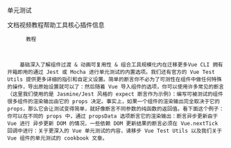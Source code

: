 单元测试

文档视频教程帮助工具核心插件信息
          
          教程
          
            
          
        基础深入了解组件过渡 & 动画可复用性 & 组合工具规模化内在迁移更多Vue CLI 拥有开箱即用的通过 Jest 或 Mocha 进行单元测试的内置选项。我们还有官方的 Vue Test Utils 提供更多详细的指引和自定义设置。简单的断言你不必为了可测性在组件中做任何特殊的操作，导出原始设置就可以了：然后随着 Vue 导入组件的选项，你可以使用许多常见的断言（这里我们使用的是 Jasmine/Jest 风格的 expect 断言作为示例)：编写可被测试的组件很多组件的渲染输出由它的 props 决定。事实上，如果一个组件的渲染输出完全取决于它的 props，那么它会让测试变得简单，就好像断言不同参数的纯函数的返回值。看下面这个例子：你可以在不同的 props 中，通过 propsData 选项断言它的渲染输出：断言异步更新由于 Vue 进行 异步更新 DOM 的情况，一些依赖 DOM 更新结果的断言必须在 Vue.nextTick 回调中进行：关于更深入的 Vue 单元测试的内容，请移步 Vue Test Utils 以及我们关于 Vue 组件的单元测试的 cookbook 文章。
